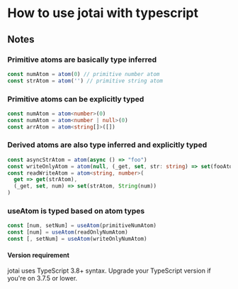 # How to use jotai with typescript

## Notes

### Primitive atoms are basically type inferred

```ts
const numAtom = atom(0) // primitive number atom
const strAtom = atom('') // primitive string atom
```

### Primitive atoms can be explicitly typed

```ts
const numAtom = atom<number>(0)
const numAtom = atom<number | null>(0)
const arrAtom = atom<string[]>([])
```

### Derived atoms are also type inferred and explicitly typed

```ts
const asyncStrAtom = atom(async () => "foo")
const writeOnlyAtom = atom(null, (_get, set, str: string) => set(fooAtom, str)
const readWriteAtom = atom<string, number>(
  get => get(strAtom),
  (_get, set, num) => set(strAtom, String(num))
)
```

### useAtom is typed based on atom types

```ts
const [num, setNum] = useAtom(primitiveNumAtom)
const [num] = useAtom(readOnlyNumAtom)
const [, setNum] = useAtom(writeOnlyNumAtom)
```

#### Version requirement

jotai uses TypeScript 3.8+ syntax. Upgrade your TypeScript version if you're on 3.7.5 or lower.
